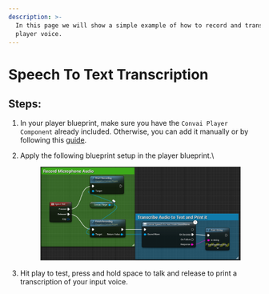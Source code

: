 ```yaml
---
description: >-
  In this page we will show a simple example of how to record and transcribe
  player voice.
---
```


# Speech To Text Transcription

## Steps:

1. In your player blueprint, make sure you have the `Convai Player Component` already included. Otherwise, you can add it manually or by following this [guide](creating-metahuman-characters/change-the-parent-class-for-player..md).
2.  Apply the following blueprint setup in the player blueprint.\


    <figure><img src="../../../.gitbook/assets/image.png" alt=""><figcaption></figcaption></figure>
3. Hit play to test, press and hold space to talk and release to print a transcription of your input voice.
